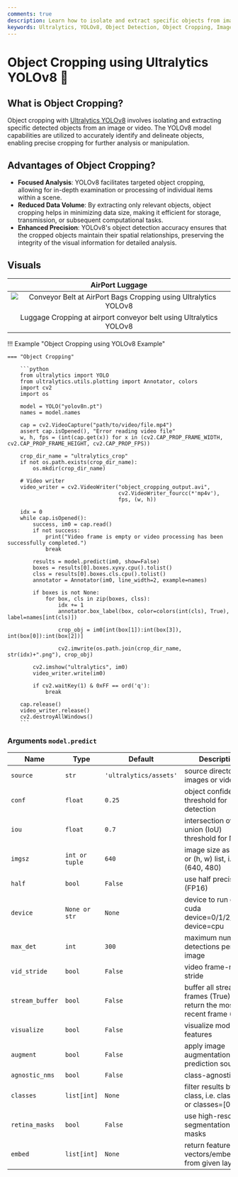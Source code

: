 ```yaml
---
comments: true
description: Learn how to isolate and extract specific objects from images and videos using YOLOv8 object cropping.
keywords: Ultralytics, YOLOv8, Object Detection, Object Cropping, Image Analysis, Video Processing, Data Extraction, Python
---
```


# Object Cropping using Ultralytics YOLOv8 🚀

## What is Object Cropping?

Object cropping with [Ultralytics YOLOv8](https://github.com/ultralytics/ultralytics/) involves isolating and extracting specific detected objects from an image or video. The YOLOv8 model capabilities are utilized to accurately identify and delineate objects, enabling precise cropping for further analysis or manipulation.

## Advantages of Object Cropping?

- **Focused Analysis**: YOLOv8 facilitates targeted object cropping, allowing for in-depth examination or processing of individual items within a scene.
- **Reduced Data Volume**: By extracting only relevant objects, object cropping helps in minimizing data size, making it efficient for storage, transmission, or subsequent computational tasks.
- **Enhanced Precision**: YOLOv8's object detection accuracy ensures that the cropped objects maintain their spatial relationships, preserving the integrity of the visual information for detailed analysis.


## Visuals

|                                                                             AirPort Luggage                                                                             |                                                                                                                         
|:-----------------------------------------------------------------------------------------------------------------------------------------------------------------------:|
| ![Conveyor Belt at AirPort Bags Cropping using Ultralytics YOLOv8](https://github.com/RizwanMunawar/RizwanMunawar/assets/62513924/b41d2620-0a3b-487d-b3e7-5c8568702a96) |
|                                                   Luggage Cropping at airport conveyor belt using Ultralytics YOLOv8                                                    |                                                                                                       


!!! Example "Object Cropping using YOLOv8 Example"

    === "Object Cropping"

        ```python
        from ultralytics import YOLO
        from ultralytics.utils.plotting import Annotator, colors
        import cv2
        import os

        model = YOLO("yolov8n.pt")
        names = model.names

        cap = cv2.VideoCapture("path/to/video/file.mp4")
        assert cap.isOpened(), "Error reading video file"
        w, h, fps = (int(cap.get(x)) for x in (cv2.CAP_PROP_FRAME_WIDTH, cv2.CAP_PROP_FRAME_HEIGHT, cv2.CAP_PROP_FPS))

        crop_dir_name = "ultralytics_crop"
        if not os.path.exists(crop_dir_name):
            os.mkdir(crop_dir_name)

        # Video writer
        video_writer = cv2.VideoWriter("object_cropping_output.avi",
                                       cv2.VideoWriter_fourcc(*'mp4v'),
                                       fps, (w, h))

        idx = 0
        while cap.isOpened():
            success, im0 = cap.read()
            if not success:
                print("Video frame is empty or video processing has been successfully completed.")
                break

            results = model.predict(im0, show=False)
            boxes = results[0].boxes.xyxy.cpu().tolist()
            clss = results[0].boxes.cls.cpu().tolist()
            annotator = Annotator(im0, line_width=2, example=names)

            if boxes is not None:
                for box, cls in zip(boxes, clss):
                    idx += 1
                    annotator.box_label(box, color=colors(int(cls), True), label=names[int(cls)])

                    crop_obj = im0[int(box[1]):int(box[3]), int(box[0]):int(box[2])]

                    cv2.imwrite(os.path.join(crop_dir_name, str(idx)+".png"), crop_obj)

            cv2.imshow("ultralytics", im0)
            video_writer.write(im0)

            if cv2.waitKey(1) & 0xFF == ord('q'):
                break

        cap.release()
        video_writer.release()
        cv2.destroyAllWindows()
        ```

### Arguments `model.predict`

| Name            | Type           | Default                | Description                                                                |
|-----------------|----------------|------------------------|----------------------------------------------------------------------------|
| `source`        | `str`          | `'ultralytics/assets'` | source directory for images or videos                                      |
| `conf`          | `float`        | `0.25`                 | object confidence threshold for detection                                  |
| `iou`           | `float`        | `0.7`                  | intersection over union (IoU) threshold for NMS                            |
| `imgsz`         | `int or tuple` | `640`                  | image size as scalar or (h, w) list, i.e. (640, 480)                       |
| `half`          | `bool`         | `False`                | use half precision (FP16)                                                  |
| `device`        | `None or str`  | `None`                 | device to run on, i.e. cuda device=0/1/2/3 or device=cpu                   |
| `max_det`       | `int`          | `300`                  | maximum number of detections per image                                     |
| `vid_stride`    | `bool`         | `False`                | video frame-rate stride                                                    |
| `stream_buffer` | `bool`         | `False`                | buffer all streaming frames (True) or return the most recent frame (False) |
| `visualize`     | `bool`         | `False`                | visualize model features                                                   |
| `augment`       | `bool`         | `False`                | apply image augmentation to prediction sources                             |
| `agnostic_nms`  | `bool`         | `False`                | class-agnostic NMS                                                         |
| `classes`       | `list[int]`    | `None`                 | filter results by class, i.e. classes=0, or classes=[0,2,3]                |
| `retina_masks`  | `bool`         | `False`                | use high-resolution segmentation masks                                     |
| `embed`         | `list[int]`    | `None`                 | return feature vectors/embeddings from given layers                        |
